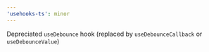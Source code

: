 ```yaml
---
'usehooks-ts': minor
---
```


Depreciated `useDebounce` hook (replaced by `useDebounceCallback` or `useDebounceValue`)
